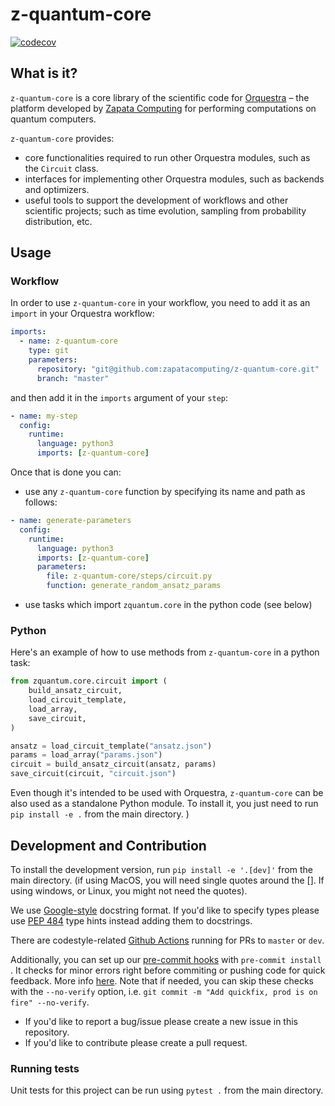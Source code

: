 # z-quantum-core

[![codecov](https://codecov.io/gh/zapatacomputing/z-quantum-core/branch/master/graph/badge.svg?token=ZWVLF7O2OQ)](https://codecov.io/gh/zapatacomputing/z-quantum-core)


## What is it?

`z-quantum-core` is a core library of the scientific code for [Orquestra](https://www.zapatacomputing.com/orquestra/) – the platform developed by [Zapata Computing](https://www.zapatacomputing.com) for performing computations on quantum computers.

`z-quantum-core` provides:

- core functionalities required to run other Orquestra modules, such as the `Circuit` class.
- interfaces for implementing other Orquestra modules, such as backends and optimizers.
- useful tools to support the development of workflows and other scientific projects; such as time evolution, sampling from probability distribution, etc.

## Usage

### Workflow

In order to use `z-quantum-core` in your workflow, you need to add it as an `import` in your Orquestra workflow:

```yaml
imports:
  - name: z-quantum-core
    type: git
    parameters:
      repository: "git@github.com:zapatacomputing/z-quantum-core.git"
      branch: "master"
```

and then add it in the `imports` argument of your `step`:

```yaml
- name: my-step
  config:
    runtime:
      language: python3
      imports: [z-quantum-core]
```

Once that is done you can:

- use any `z-quantum-core` function by specifying its name and path as follows:

```yaml
- name: generate-parameters
  config:
    runtime:
      language: python3
      imports: [z-quantum-core]
      parameters:
        file: z-quantum-core/steps/circuit.py
        function: generate_random_ansatz_params
```

- use tasks which import `zquantum.core` in the python code (see below)

### Python

Here's an example of how to use methods from `z-quantum-core` in a python task:

```python
from zquantum.core.circuit import (
    build_ansatz_circuit,
    load_circuit_template,
    load_array,
    save_circuit,
)

ansatz = load_circuit_template("ansatz.json")
params = load_array("params.json")
circuit = build_ansatz_circuit(ansatz, params)
save_circuit(circuit, "circuit.json")
```

Even though it's intended to be used with Orquestra, `z-quantum-core` can be also used as a standalone Python module.
To install it, you just need to run `pip install -e .` from the main directory. )

## Development and Contribution

To install the development version, run `pip install -e '.[dev]'` from the main directory. (if using MacOS, you will need single quotes around the []. If using windows, or Linux, you might not need the quotes).

We use [Google-style](https://sphinxcontrib-napoleon.readthedocs.io/en/latest/example_google.html) docstring format. If you'd like to specify types please use [PEP 484](https://www.python.org/dev/peps/pep-0484/) type hints instead adding them to docstrings.

There are codestyle-related [Github Actions](.github/workflows/style.yml) running for PRs to `master` or `dev`. 

Additionally, you can set up our [pre-commit hooks](.pre-commit-config.yaml) with `pre-commit install` . It checks for minor errors right before commiting or pushing code for quick feedback. More info [here](https://pre-commit.com). Note that if needed, you can skip these checks with the `--no-verify` option, i.e. `git commit -m "Add quickfix, prod is on fire" --no-verify`.

- If you'd like to report a bug/issue please create a new issue in this repository.
- If you'd like to contribute please create a pull request.

### Running tests

Unit tests for this project can be run using `pytest .` from the main directory.
